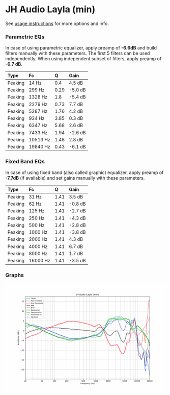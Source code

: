 # JH Audio Layla (min)
See [usage instructions](https://github.com/jaakkopasanen/AutoEq#usage) for more options and info.

### Parametric EQs
In case of using parametric equalizer, apply preamp of **-6.6dB** and build filters manually
with these parameters. The first 5 filters can be used independently.
When using independent subset of filters, apply preamp of **-6.7 dB**.

| Type    | Fc       |    Q | Gain    |
|:--------|:---------|:-----|:--------|
| Peaking | 14 Hz    | 0.4  | 4.5 dB  |
| Peaking | 299 Hz   | 0.29 | -5.0 dB |
| Peaking | 1328 Hz  | 1.8  | -5.4 dB |
| Peaking | 2279 Hz  | 0.73 | 7.7 dB  |
| Peaking | 5287 Hz  | 1.76 | 4.2 dB  |
| Peaking | 934 Hz   | 3.85 | 0.3 dB  |
| Peaking | 6347 Hz  | 5.68 | 2.6 dB  |
| Peaking | 7433 Hz  | 1.94 | -2.6 dB |
| Peaking | 10513 Hz | 1.48 | 2.8 dB  |
| Peaking | 19840 Hz | 0.43 | -6.1 dB |

### Fixed Band EQs
In case of using fixed band (also called graphic) equalizer, apply preamp of **-7.7dB**
(if available) and set gains manually with these parameters.

| Type    | Fc       |    Q | Gain    |
|:--------|:---------|:-----|:--------|
| Peaking | 31 Hz    | 1.41 | 3.5 dB  |
| Peaking | 62 Hz    | 1.41 | -0.8 dB |
| Peaking | 125 Hz   | 1.41 | -2.7 dB |
| Peaking | 250 Hz   | 1.41 | -4.3 dB |
| Peaking | 500 Hz   | 1.41 | -2.8 dB |
| Peaking | 1000 Hz  | 1.41 | -3.8 dB |
| Peaking | 2000 Hz  | 1.41 | 4.3 dB  |
| Peaking | 4000 Hz  | 1.41 | 6.7 dB  |
| Peaking | 8000 Hz  | 1.41 | 1.7 dB  |
| Peaking | 16000 Hz | 1.41 | -3.5 dB |

### Graphs
![](./JH%20Audio%20Layla%20(min).png)